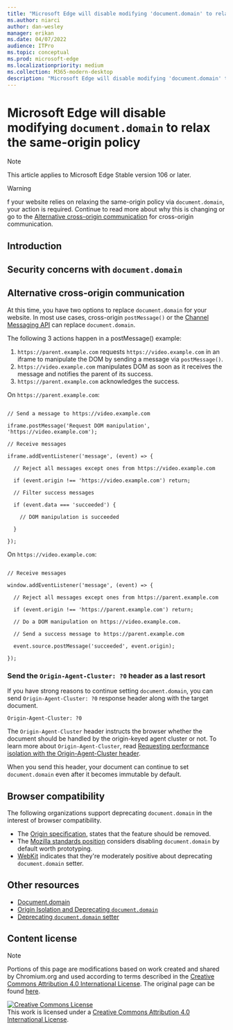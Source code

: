 ```yaml
---
title: "Microsoft Edge will disable modifying 'document.domain' to relax the same-origin policy"
ms.author: niarci
author: dan-wesley
manager: erikan
ms.date: 04/07/2022
audience: ITPro
ms.topic: conceptual
ms.prod: microsoft-edge
ms.localizationpriority: medium
ms.collection: M365-modern-desktop
description: "Microsoft Edge will disable modifying 'document.domain' to relax the same-origin policy"
---
```


# Microsoft Edge will disable modifying `document.domain` to relax the same-origin policy

> [!NOTE]
> This article applies to Microsoft Edge Stable version 106 or later.

> [!WARNING]
> f your website relies on relaxing the same-origin policy via `document.domain`, your action is required. Continue to read more about why this is changing or go to the [Alternative cross-origin communication](#alternative-cross-origin-communication) for cross-origin communication.

## Introduction


## Security concerns with `document.domain`



## Alternative cross-origin communication

At this time, you have two options to replace `document.domain` for your website. In most use cases, cross-origin `postMessage()` or the [Channel Messaging API](https://developer.mozilla.org/en-US/docs/Web/API/Channel_Messaging_API) can replace `document.domain`.

The following 3 actions happen in a postMessage() example:

1. `https://parent.example.com` requests `https://video.example.com` in an iframe to manipulate the DOM by sending a message via `postMessage()`.
2. `https://video.example.com` manipulates DOM as soon as it receives the message and notifies  the parent of its success.
3. `https://parent.example.com` acknowledges the success.


On `https://parent.example.com`:

```DOS

// Send a message to https://video.example.com 

iframe.postMessage('Request DOM manipulation', 'https://video.example.com'); 

// Receive messages 

iframe.addEventListener('message', (event) => { 

  // Reject all messages except ones from https://video.example.com 

  if (event.origin !== 'https://video.example.com') return; 

  // Filter success messages 

  if (event.data === 'succeeded') { 

    // DOM manipulation is succeeded 

  } 

}); 

```

On `https://video.example.com`:

```DOS

// Receive messages 

window.addEventListener('message', (event) => { 

  // Reject all messages except ones from https://parent.example.com 

  if (event.origin !== 'https://parent.example.com') return; 

  // Do a DOM manipulation on https://video.example.com. 

  // Send a success message to https://parent.example.com 

  event.source.postMessage('succeeded', event.origin); 

}); 

```

### Send the `Origin-Agent-Cluster: ?0` header as a last resort

If you have strong reasons to continue setting `document.domain`, you can send `Origin-Agent-Cluster: ?0` response header along with the target document.

```dos
Origin-Agent-Cluster: ?0 
```


The `Origin-Agent-Cluster` header instructs the browser whether the document should be handled by the origin-keyed agent cluster or not. To learn more about `Origin-Agent-Cluster`, read [Requesting performance isolation with the Origin-Agent-Cluster header](https://web.dev/origin-agent-cluster/).

When you send this header, your document can continue to set `document.domain` even after it becomes immutable by default.

## Browser compatibility

The following organizations support deprecating `document.domain` in the interest of browser compatibility.

- The [Origin specification](https://html.spec.whatwg.org/multipage/origin.html#:~:text=Because%20of%20these%20security%20pitfalls%2C%20this%20feature%20is%20in%20the%20process%20of%20being%20removed%20from%20the%20web%20platform), states that the feature should be removed.
- The [Mozilla standards position](https://github.com/mozilla/standards-positions/issues/601) considers disabling `document.domain` by default worth prototyping.
- [WebKit](https://github.com/w3ctag/design-reviews/issues/564#issuecomment-768450217) indicates that they're moderately positive about deprecating `document.domain` setter.

## Other resources

- [Document.domain](https://developer.mozilla.org/en-US/docs/Web/API/Document/domain)
- [Origin Isolation and Deprecating `document.domain`](https://github.com/mikewest/deprecating-document-domain/)
- [Deprecating `document.domain` setter](https://github.com/w3ctag/design-reviews/issues/564)

## Content license

> [!NOTE]
> Portions of this page are modifications based on work created and shared by Chromium.org and used according to terms 
  described in the [Creative Commons Attribution 4.0 International License](http://creativecommons.org/licenses/by/4.0/). The original page can be found [here](https://github.com/google/re2/wiki/Syntax).
  
<a rel="license" href="http://creativecommons.org/licenses/by/4.0/"><img alt="Creative Commons License" style="border-width:0" src="https://i.creativecommons.org/l/by/4.0/88x31.png" /></a><br />This work is licensed under a <a rel="license" href="http://creativecommons.org/licenses/by/4.0/">Creative Commons Attribution 4.0 International License</a>.